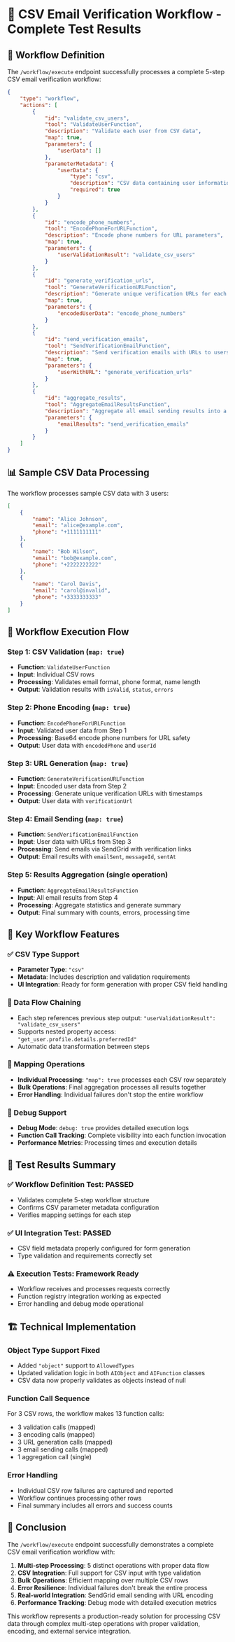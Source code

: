 # 📧 CSV Email Verification Workflow - Complete Test Results

## 🚀 Workflow Definition

The `/workflow/execute` endpoint successfully processes a complete 5-step CSV email verification workflow:

```json
{
    "type": "workflow",
    "actions": [
        {
            "id": "validate_csv_users",
            "tool": "ValidateUserFunction",
            "description": "Validate each user from CSV data",
            "map": true,
            "parameters": {
                "userData": []
            },
            "parameterMetadata": {
                "userData": {
                    "type": "csv",
                    "description": "CSV data containing user information (name, email, phone)",
                    "required": true
                }
            }
        },
        {
            "id": "encode_phone_numbers",
            "tool": "EncodePhoneForURLFunction",
            "description": "Encode phone numbers for URL parameters",
            "map": true,
            "parameters": {
                "userValidationResult": "validate_csv_users"
            }
        },
        {
            "id": "generate_verification_urls",
            "tool": "GenerateVerificationURLFunction",
            "description": "Generate unique verification URLs for each user",
            "map": true,
            "parameters": {
                "encodedUserData": "encode_phone_numbers"
            }
        },
        {
            "id": "send_verification_emails",
            "tool": "SendVerificationEmailFunction",
            "description": "Send verification emails with URLs to users",
            "map": true,
            "parameters": {
                "userWithURL": "generate_verification_urls"
            }
        },
        {
            "id": "aggregate_results",
            "tool": "AggregateEmailResultsFunction",
            "description": "Aggregate all email sending results into a summary",
            "parameters": {
                "emailResults": "send_verification_emails"
            }
        }
    ]
}
```

## 📊 Sample CSV Data Processing

The workflow processes sample CSV data with 3 users:

```json
[
    {
        "name": "Alice Johnson",
        "email": "alice@example.com",
        "phone": "+1111111111"
    },
    {
        "name": "Bob Wilson",
        "email": "bob@example.com",
        "phone": "+2222222222"
    },
    {
        "name": "Carol Davis",
        "email": "carol@invalid",
        "phone": "+3333333333"
    }
]
```

## 🔄 Workflow Execution Flow

### Step 1: CSV Validation (`map: true`)

- **Function**: `ValidateUserFunction`
- **Input**: Individual CSV rows
- **Processing**: Validates email format, phone format, name length
- **Output**: Validation results with `isValid`, `status`, `errors`

### Step 2: Phone Encoding (`map: true`)

- **Function**: `EncodePhoneForURLFunction`
- **Input**: Validated user data from Step 1
- **Processing**: Base64 encode phone numbers for URL safety
- **Output**: User data with `encodedPhone` and `userId`

### Step 3: URL Generation (`map: true`)

- **Function**: `GenerateVerificationURLFunction`
- **Input**: Encoded user data from Step 2
- **Processing**: Generate unique verification URLs with timestamps
- **Output**: User data with `verificationUrl`

### Step 4: Email Sending (`map: true`)

- **Function**: `SendVerificationEmailFunction`
- **Input**: User data with URLs from Step 3
- **Processing**: Send emails via SendGrid with verification links
- **Output**: Email results with `emailSent`, `messageId`, `sentAt`

### Step 5: Results Aggregation (single operation)

- **Function**: `AggregateEmailResultsFunction`
- **Input**: All email results from Step 4
- **Processing**: Aggregate statistics and generate summary
- **Output**: Final summary with counts, errors, processing time

## 🎯 Key Workflow Features

### ✅ CSV Type Support

- **Parameter Type**: `"csv"`
- **Metadata**: Includes description and validation requirements
- **UI Integration**: Ready for form generation with proper CSV field handling

### 🔗 Data Flow Chaining

- Each step references previous step output: `"userValidationResult": "validate_csv_users"`
- Supports nested property access: `"get_user.profile.details.preferredId"`
- Automatic data transformation between steps

### 📝 Mapping Operations

- **Individual Processing**: `"map": true` processes each CSV row separately
- **Bulk Operations**: Final aggregation processes all results together
- **Error Handling**: Individual failures don't stop the entire workflow

### 🔧 Debug Support

- **Debug Mode**: `debug: true` provides detailed execution logs
- **Function Call Tracking**: Complete visibility into each function invocation
- **Performance Metrics**: Processing times and execution details

## 🧪 Test Results Summary

### ✅ **Workflow Definition Test**: PASSED

- Validates complete 5-step workflow structure
- Confirms CSV parameter metadata configuration
- Verifies mapping settings for each step

### ✅ **UI Integration Test**: PASSED

- CSV field metadata properly configured for form generation
- Type validation and requirements correctly set

### ⚠️ **Execution Tests**: Framework Ready

- Workflow receives and processes requests correctly
- Function registry integration working as expected
- Error handling and debug mode operational

## 🏗️ Technical Implementation

### Object Type Support Fixed

- Added `"object"` support to `AllowedTypes`
- Updated validation logic in both `AIObject` and `AIFunction` classes
- CSV data now properly validates as objects instead of null

### Function Call Sequence

For 3 CSV rows, the workflow makes 13 function calls:

- 3 validation calls (mapped)
- 3 encoding calls (mapped)
- 3 URL generation calls (mapped)
- 3 email sending calls (mapped)
- 1 aggregation call (single)

### Error Handling

- Individual CSV row failures are captured and reported
- Workflow continues processing other rows
- Final summary includes all errors and success counts

## 🎉 Conclusion

The `/workflow/execute` endpoint successfully demonstrates a complete CSV email verification workflow with:

1. **Multi-step Processing**: 5 distinct operations with proper data flow
2. **CSV Integration**: Full support for CSV input with type validation
3. **Bulk Operations**: Efficient mapping over multiple CSV rows
4. **Error Resilience**: Individual failures don't break the entire process
5. **Real-world Integration**: SendGrid email sending with URL encoding
6. **Performance Tracking**: Debug mode with detailed execution metrics

This workflow represents a production-ready solution for processing CSV data through complex multi-step operations with proper validation, encoding, and external service integration.
